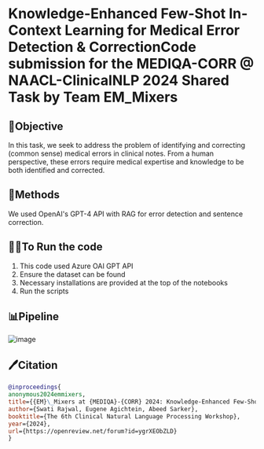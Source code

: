 # Knowledge-Enhanced Few-Shot In-Context Learning for Medical Error Detection & CorrectionCode submission for the MEDIQA-CORR @ NAACL-ClinicalNLP 2024 Shared Task by Team EM_Mixers

## 🎯Objective
In this task, we seek to address the problem of identifying and correcting (common sense) medical errors in clinical notes. From a human perspective, these errors require medical expertise and knowledge to be both identified and corrected. 

## 🚧Methods
We used OpenAI's GPT-4 API with RAG for error detection and sentence correction.

## 🏃‍♂️To Run the code
1. This code used Azure OAI GPT API
2. Ensure the dataset can be found
3. Necessary installations are provided at the top of the notebooks
4. Run the scripts

## 📊Pipeline
![image](https://github.com/swati-rajwal/EM_Mixers_MEDIQA-CORR-NAACL-ClinicalNLP-2024/assets/145946818/aaf14272-be3c-43b1-9ba9-7f8528a827f6)

## 🖊️Citation

```bibtex
@inproceedings{
anonymous2024emmixers,
title={{EM}\_Mixers at {MEDIQA}-{CORR} 2024: Knowledge-Enhanced Few-Shot In-Context Learning for Medical Error Detection \& Correction},
author={Swati Rajwal, Eugene Agichtein, Abeed Sarker},
booktitle={The 6th Clinical Natural Language Processing Workshop},
year={2024},
url={https://openreview.net/forum?id=ygrXEObZLD}
}
```

